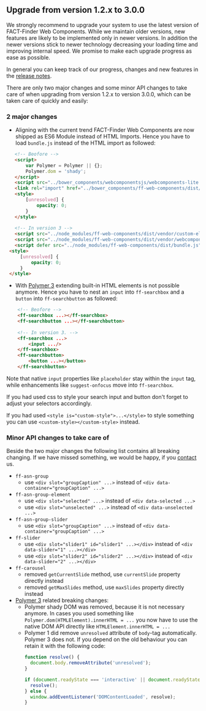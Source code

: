 ## Upgrade from version 1.2.x to 3.0.0
We strongly recommend to upgrade your system to use the latest version of FACT-Finder Web Components.
While we maintain older versions, new features are likely to be implemented only in newer versions.
In addition the newer versions stick to newer technology decreasing your loading time and improving internal speed.
We promise to make each upgrade progress as ease as possible.

In general you can keep track of our progress, changes and new features in the [release notes](https://github.com/FACT-Finder-Web-Components/ff-web-components/blob/master/CHANGELOG).

There are only two major changes and some minor API changes to take care of when upgrading from version 1.2.x to version 3.0.0,
which can be taken care of quickly and easily:

### 2 major changes
- Aligning with the current trend FACT-Finder Web Components are now shipped as ES6 Module instead of HTML Imports.
Hence you have to load `bundle.js` instead of the HTML import as followed:
   
```html
   <!-- Beofore -->
   <script>
       var Polymer = Polymer || {};
       Polymer.dom = 'shady';
   </script>
   <script src="../bower_components/webcomponentsjs/webcomponents-lite.min.js"></script>
   <link rel="import" href="../bower_components/ff-web-components/dist/elements.build_with_dependencies.html">
   <style>
       [unresolved] {
           opacity: 0;
       }        
   </style>
     
   <!-- In version 3 -->
   <script src="../node_modules/ff-web-components/dist/vendor/custom-elements-es5-adapter.js"></script>
   <script src="../node_modules/ff-web-components/dist/vendor/webcomponents-loader.js"></script>
   <script defer src="../node_modules/ff-web-components/dist/bundle.js"></script>
 <style>
     [unresolved] {
         opacity: 0;
     }        
 </style>
```

- With [Polymer 3](https://www.polymer-project.org/3.0/docs/devguide/feature-overview) extending built-in HTML elements
is not possible anymore. Hence you have to nest an `input` into `ff-searchbox` and a `button` into `ff-searchbutton`
as followed:

```html
    <!-- Beofore -->
    <ff-searchbox ...></ff-searchbox>
    <ff-searchbutton ...></ff-searchbutton>
           
    <!-- In version 3. -->
    <ff-searchbox ...>
        <input .../>
    </ff-searchbox>
    <ff-searchbutton>
        <button ...></button>
    </ff-searchbutton>
```
Note that native `input` properties like `placeholder` stay within the `input` tag, while enhancements like 
`suggest-onfocus` move into `ff-searchbox`.

If you had used css to style your search input and button don't forget to adjust your selectors accordingly.

If you had used `<style is="custom-style">...</style>` to style something you can use `<custom-style></custom-style>` instead.


### Minor API changes to take care of
Beside the two major changes the following list contains all breaking changing.
If we have missed something, we would be happy, if you [contact](contacts) us.

- `ff-asn-group`
    - use `<div slot="groupCaption" ...>` instead of `<div data-container="groupCaption" ...>`
- `ff-asn-group-element`
    - use `<div slot="selected" ...>` instead of `<div data-selected ...>`
    - use `<div slot="unselected" ...>` instead of `<div data-unselected ...>`
- `ff-asn-group-slider`
    - use `<div slot="groupCaption" ...>` instead of `<div data-container="groupCaption" ...>`
- `ff-slider`
    - use `<div slot="slider1" id="slider1" ...></div>` instead of `<div data-slider="1" ...></div>`
    - use `<div slot="slider2" id="slider2" ...></div>` instead of `<div data-slider="2" ...></div>`
- `ff-carousel`
    - removed `getCurrentSlide` method, use `currentSlide` property directly instead
    - removed `getMaxSlides` method, use `maxSlides` property directly instead
- [Polymer 3](https://www.polymer-project.org/3.0/docs/devguide/feature-overview) related breaking changes:
    - Polymer shady DOM was removed, because it is not necessary anymore. In cases you used something like
    `Polymer.dom(HTMLElement).innerHTML = ...` you now have to use the native DOM API directly like
    `HTMLElement.innerHTML = ...`
    - Polymer 1 did remove `unresolved` attribute of `body`-tag automatically. Polymer 3 does not.
    If you depend on the old behaviour you can retain it with the following code:
        ```js
        function resolve() {
          document.body.removeAttribute('unresolved');
        }
        
        if (document.readyState === 'interactive' || document.readyState === 'complete') {
          resolve();
        } else {
          window.addEventListener('DOMContentLoaded', resolve);
        }
        ```

